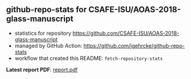 ## github-repo-stats for CSAFE-ISU/AOAS-2018-glass-manuscript

- statistics for repository https://github.com/CSAFE-ISU/AOAS-2018-glass-manuscript
- managed by GitHub Action: https://github.com/jgehrcke/github-repo-stats
- workflow that created this README: `fetch-repository-stats`

**Latest report PDF**: [report.pdf](https://github.com/jzemmels/trafficMonitor/raw/github-repo-stats/CSAFE-ISU/AOAS-2018-glass-manuscript/latest-report/report.pdf)

